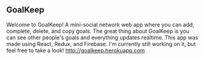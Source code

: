 ## GoalKeep

Welcome to GoalKeep! A mini-social network web app where you can add, complete, delete, and copy goals.
The great thing about GoalKeep is you can see other people's goals and everything updates realtime. This
app was made using React, Redux, and Firebase. I'm currently still working on it, but feel free to take a look!
http://goalkeep.herokuapp.com
